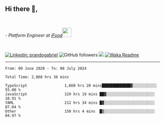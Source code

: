 <h2>Hi there  👋,</h2> </br>

<p><em>- Platform Engineer at <a href="https://www.ifood.com.br/">iFood</a><img src="https://media.giphy.com/media/WUlplcMpOCEmTGBtBW/giphy.gif" width="30"> 
</em></p></br>


[![Linkedin: prandogabriel](https://img.shields.io/badge/-prandogabriel-blue?style=flat-square&logo=Linkedin&logoColor=white&link=https://www.linkedin.com/in/prandogabriel/)](https://www.linkedin.com/in/prandogabriel)
![GitHub followers](https://img.shields.io/github/followers/prandogabriel?label=Follow&style=social)
![](https://visitor-badge.glitch.me/badge?page_id=prandogabriel.prandogabriel)
[![Waka Readme](https://github.com/prandogabriel/prandogabriel/actions/workflows/update-stats.yml.yml/badge.svg)](https://github.com/prandogabriel/prandogabriel/actions/workflows/update-stats.yml.yml)

---

<!--START_SECTION:waka-->

```golang
From: 09 June 2020 - To: 08 July 2024

Total Time: 2,868 hrs 36 mins

TypeScript                 1,660 hrs 20 mins█████████████▓░░░░░░░░░░░   55.00 %
JavaScript                 329 hrs 19 mins ██▓░░░░░░░░░░░░░░░░░░░░░░   10.91 %
YAML                       212 hrs 34 mins █▓░░░░░░░░░░░░░░░░░░░░░░░   07.04 %
Other                      150 hrs 4 mins  █▒░░░░░░░░░░░░░░░░░░░░░░░   04.97 %
```

<!--END_SECTION:waka-->
